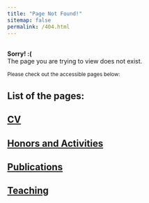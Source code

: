 ```yaml
---
title: "Page Not Found!"
sitemap: false
permalink: /404.html
---
```


<br>**Sorry! :(** <br>The page you are trying to view does not exist.

<span style="font-size:0.85em;">Please check out the accessible pages below:</span>

<script type="text/javascript">
  var GOOG_FIXURL_LANG = 'en';
  var GOOG_FIXURL_SITE = '{{ site.url }}'
</script>
<script type="text/javascript"
  src="//linkhelp.clients.google.com/tbproxy/lh/wm/fixurl.js">
</script>

<!--
{% for post in site.pages %}
  {% include archive-single.html %}
{% endfor %}
-->

## List of the pages:


<div class="list__item">
  <article class="archive__item" itemscope="" itemtype="http://schema.org/CreativeWork">
    <h2 class="archive__item-title" itemprop="headline">
        <a href="/cv/" rel="permalink">CV</a>
    </h2>
  </article>
</div>

<div class="list__item">
  <article class="archive__item" itemscope="" itemtype="http://schema.org/CreativeWork">
    <h2 class="archive__item-title" itemprop="headline">
        <a href="/honors/" rel="permalink">Honors and Activities</a>
    </h2>
  </article>
</div>

<div class="list__item">
  <article class="archive__item" itemscope="" itemtype="http://schema.org/CreativeWork">
    <h2 class="archive__item-title" itemprop="headline">
        <a href="/publications/" rel="permalink">Publications</a>
    </h2>
  </article>
</div>

<div class="list__item">
  <article class="archive__item" itemscope="" itemtype="http://schema.org/CreativeWork">
    <h2 class="archive__item-title" itemprop="headline">
        <a href="/teaching/" rel="permalink">Teaching</a>
    </h2>

  </article>
</div>
